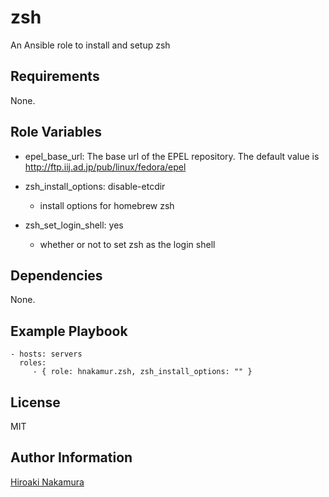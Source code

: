 zsh
===

An Ansible role to install and setup zsh

Requirements
------------

None.

Role Variables
--------------

- epel_base_url: The base url of the EPEL repository. The default value is http://ftp.iij.ad.jp/pub/linux/fedora/epel

- zsh_install_options: disable-etcdir
    - install options for homebrew zsh
- zsh_set_login_shell: yes
    - whether or not to set zsh as the login shell

Dependencies
------------

None.

Example Playbook
----------------

    - hosts: servers
      roles:
         - { role: hnakamur.zsh, zsh_install_options: "" }

License
-------

MIT

Author Information
------------------

[Hiroaki Nakamura]( http://hnakamur.github.io/ )
